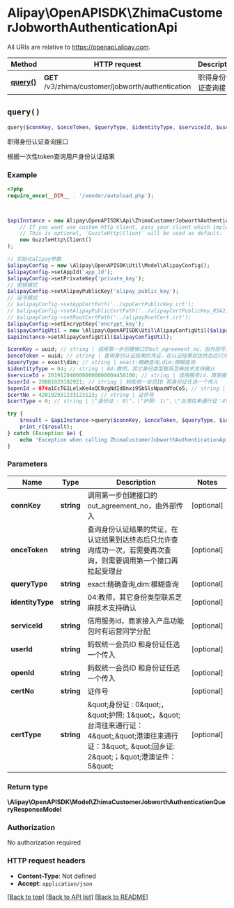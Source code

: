# Alipay\OpenAPISDK\ZhimaCustomerJobworthAuthenticationApi

All URIs are relative to https://openapi.alipay.com.

Method | HTTP request | Description
------------- | ------------- | -------------
[**query()**](ZhimaCustomerJobworthAuthenticationApi.md#query) | **GET** /v3/zhima/customer/jobworth/authentication | 职得身份认证查询接口


## `query()`

```php
query($connKey, $onceToken, $queryType, $identityType, $serviceId, $userId, $openId, $certNo, $certType): \Alipay\OpenAPISDK\Model\ZhimaCustomerJobworthAuthenticationQueryResponseModel
```

职得身份认证查询接口

根据一次性token查询用户身份认证结果

### Example

```php
<?php
require_once(__DIR__ . '/vendor/autoload.php');



$apiInstance = new Alipay\OpenAPISDK\Api\ZhimaCustomerJobworthAuthenticationApi(
    // If you want use custom http client, pass your client which implements `GuzzleHttp\ClientInterface`.
    // This is optional, `GuzzleHttp\Client` will be used as default.
    new GuzzleHttp\Client()
);

// 初始化alipay参数
$alipayConfig = new \Alipay\OpenAPISDK\Util\Model\AlipayConfig();
$alipayConfig->setAppId('app_id');
$alipayConfig->setPrivateKey('private_key');
// 密钥模式
$alipayConfig->setAlipayPublicKey('alipay_public_key');
// 证书模式
// $alipayConfig->setAppCertPath('../appCertPublicKey.crt');
// $alipayConfig->setAlipayPublicCertPath('../alipayCertPublicKey_RSA2.crt');
// $alipayConfig->setRootCertPath('../alipayRootCert.crt');
$alipayConfig->setEncryptKey('encrypt_key');
$alipayConfigUtil = new \Alipay\OpenAPISDK\Util\AlipayConfigUtil($alipayConfig);
$apiInstance->setAlipayConfigUtil($alipayConfigUtil);

$connKey = uuid; // string | 调用第一步创建接口的out_agreement_no，由外部传入
$onceToken = uuid; // string | 查询身份认证结果的凭证，在认证结果到达终态后只允许查询成功一次，若需要再次查询，则需要调用第一个接口再拉起受理台
$queryType = exact\dim; // string | exact:精确查询,dim:模糊查询
$identityType = 04; // string | 04:教师，其它身份类型联系芝麻技术支持确认
$serviceId = 2019120400000000000004450100; // string | 信用服务id，商家接入产品功能包时有运营同学分配
$userId = 20881029102921; // string | 蚂蚁统一会员ID 和身份证任选一个传入
$openId = 074a1CcTG1LelxKe4xQC0zgNdId0nxi95b5lsNpazWYoCo5; // string | 蚂蚁统一会员ID 和身份证任选一个传入
$certNo = 420192931233123123; // string | 证件号
$certType = 0; // string | \"身份证 : 0\"，\"护照: 1\"，\"台湾往来通行证：4\",\"港澳往来通行证：3\", \"回乡证: 2\"；\"港澳证件：5\"

try {
    $result = $apiInstance->query($connKey, $onceToken, $queryType, $identityType, $serviceId, $userId, $openId, $certNo, $certType);
    print_r($result);
} catch (Exception $e) {
    echo 'Exception when calling ZhimaCustomerJobworthAuthenticationApi->query: ', $e->getMessage(), PHP_EOL;
}
```

### Parameters

Name | Type | Description  | Notes
------------- | ------------- | ------------- | -------------
 **connKey** | **string**| 调用第一步创建接口的out_agreement_no，由外部传入 | [optional]
 **onceToken** | **string**| 查询身份认证结果的凭证，在认证结果到达终态后只允许查询成功一次，若需要再次查询，则需要调用第一个接口再拉起受理台 | [optional]
 **queryType** | **string**| exact:精确查询,dim:模糊查询 | [optional]
 **identityType** | **string**| 04:教师，其它身份类型联系芝麻技术支持确认 | [optional]
 **serviceId** | **string**| 信用服务id，商家接入产品功能包时有运营同学分配 | [optional]
 **userId** | **string**| 蚂蚁统一会员ID 和身份证任选一个传入 | [optional]
 **openId** | **string**| 蚂蚁统一会员ID 和身份证任选一个传入 | [optional]
 **certNo** | **string**| 证件号 | [optional]
 **certType** | **string**| \&quot;身份证 : 0\&quot;，\&quot;护照: 1\&quot;，\&quot;台湾往来通行证：4\&quot;,\&quot;港澳往来通行证：3\&quot;, \&quot;回乡证: 2\&quot;；\&quot;港澳证件：5\&quot; | [optional]

### Return type

**\Alipay\OpenAPISDK\Model\ZhimaCustomerJobworthAuthenticationQueryResponseModel**

### Authorization

No authorization required

### HTTP request headers

- **Content-Type**: Not defined
- **Accept**: `application/json`

[[Back to top]](#) [[Back to API list]](../../README.md#api-endpoints)
[[Back to README]](../../README.md)
